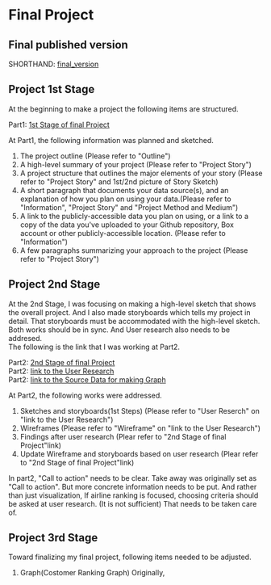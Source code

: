 # Final Project<br>

## Final published version

SHORTHAND: [final_version](https://carnegiemellon.shorthandstories.com/-airline-assessment-and-popularity/index.html)<br>

## Project 1st Stage<br>
At the beginning to make a project the following items are structured.

Part1: [1st Stage of final Project](/final_project_TakafumiSudare.md)<br>

At Part1, the following information was planned and sketched.<br>
1. The project outline (Please refer to "Outline")
2. A high-level summary of your project (Please refer to "Project Story")
3. A project structure that outlines the major elements of your story (Please refer to "Project Story" and 1st/2nd picture of Story Sketch)
4. A short paragraph that documents your data source(s), and an explanation of how you plan on using your data.(Please refer to "Information", "Project Story" and "Project Method and Medium")
5. A link to the publicly-accessible data you plan on using, or a link to a copy of the data you've uploaded to your Github repository, Box account or other publicly-accessible location. (Please refer to "Information")
6. A few paragraphs summarizing your approach to the project (Please refer to "Project Story")<br>

## Project 2nd Stage<br>
At the 2nd Stage, I was focusing on making a high-level sketch that shows the overall project. And I also made storyboards which tells my project in detail. That storyboards must be accommodated with the high-level sketch. Both works should be in sync. And User research also needs to be addresed. <br>
The following is the link that I was working at Part2.

Part2: [2nd Stage of final Project](/final_project_part2Outline.md)<br>
Part2: [Iink to the User Research](/User_Research.md)<br>
Part2: [Iink to the Source Data for making Graph](/dataSourceLink.md)<br>

At Part2, the following works were addressed.<br>
1. Sketches and storyboards(1st Steps) (Please refer to "User Reserch" on "Iink to the User Research")
2. Wireframes  (Please refer to "Wireframe" on "Iink to the User Research")
3. Findings after user research  (Plear refer to "2nd Stage of final Project"link)
4. Update Wireframe and storyboards based on user research (Plear refer to "2nd Stage of final Project"link)

In part2, "Call to action" needs to be clear. Take away was originally set as "Call to action". But more concrete information needs to be put. And rather than just visualization, If airline ranking is focused, choosing criteria should be asked at user research. (It is not sufficient) That needs to be taken care of.<br>

## Project 3rd Stage<br>
Toward finalizing my final project, following items needed to be adjusted.

1. Graph(Costomer Ranking Graph)
   Originally,

